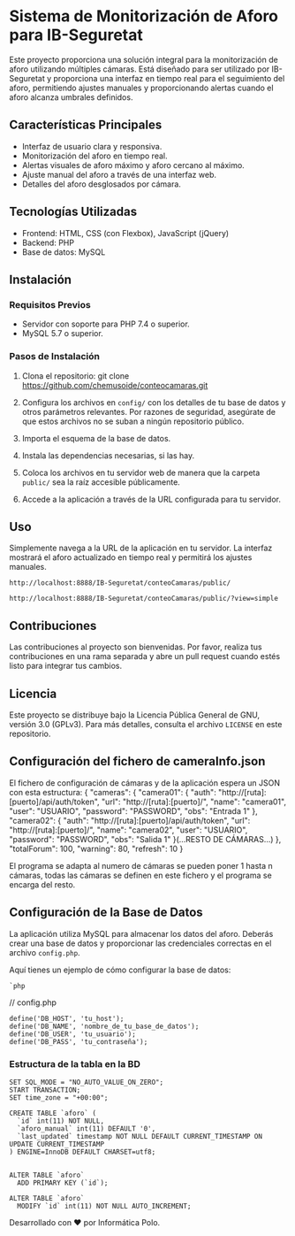 # Sistema de Monitorización de Aforo para IB-Seguretat

Este proyecto proporciona una solución integral para la monitorización de aforo utilizando múltiples cámaras. Está diseñado para ser utilizado por IB-Seguretat y proporciona una interfaz en tiempo real para el seguimiento del aforo, permitiendo ajustes manuales y proporcionando alertas cuando el aforo alcanza umbrales definidos.

## Características Principales

- Interfaz de usuario clara y responsiva.
- Monitorización del aforo en tiempo real.
- Alertas visuales de aforo máximo y aforo cercano al máximo.
- Ajuste manual del aforo a través de una interfaz web.
- Detalles del aforo desglosados por cámara.

## Tecnologías Utilizadas

- Frontend: HTML, CSS (con Flexbox), JavaScript (jQuery)
- Backend: PHP
- Base de datos: MySQL

## Instalación

### Requisitos Previos

- Servidor con soporte para PHP 7.4 o superior.
- MySQL 5.7 o superior.

### Pasos de Instalación

1. Clona el repositorio:
	git clone https://github.com/chemusoide/conteocamaras.git

2. Configura los archivos en `config/` con los detalles de tu base de datos y otros parámetros relevantes. Por razones de seguridad, asegúrate de que estos archivos no se suban a ningún repositorio público.

3. Importa el esquema de la base de datos.

4. Instala las dependencias necesarias, si las hay.

5. Coloca los archivos en tu servidor web de manera que la carpeta `public/` sea la raíz accesible públicamente.

6. Accede a la aplicación a través de la URL configurada para tu servidor.

## Uso

Simplemente navega a la URL de la aplicación en tu servidor. La interfaz mostrará el aforo actualizado en tiempo real y permitirá los ajustes manuales.

	http://localhost:8888/IB-Seguretat/conteoCamaras/public/

	http://localhost:8888/IB-Seguretat/conteoCamaras/public/?view=simple


## Contribuciones

Las contribuciones al proyecto son bienvenidas. Por favor, realiza tus contribuciones en una rama separada y abre un pull request cuando estés listo para integrar tus cambios.

## Licencia

Este proyecto se distribuye bajo la Licencia Pública General de GNU, versión 3.0 (GPLv3). Para más detalles, consulta el archivo `LICENSE` en este repositorio.

## Configuración del fichero de cameraInfo.json
El fichero de configuración de cámaras y de la aplicación espera un JSON con esta estructura:
	{
	   "cameras": {
	       "camera01": {
	           "auth": "http://[ruta]:[puerto]/api/auth/token",
	           "url": "http://[ruta]:[puerto]/",
	           "name": "camera01",
	           "user": "USUARIO",
	           "password": "PASSWORD",
	           "obs": "Entrada 1"
	       },
	       "camera02": {
	           "auth": "http://[ruta]:[puerto]/api/auth/token",
	           "url": "http://[ruta]:[puerto]/",
	           "name": "camera02",
	           "user": "USUARIO",
	           "password": "PASSWORD",
	           "obs": "Salida 1"
	       }(...RESTO DE CÁMARAS...)
		},
		"totalForum": 100,
		"warning": 80,
		"refresh": 10
	}

El programa se adapta al numero de cámaras se pueden poner 1 hasta n cámaras, todas las cámaras se definen en este fichero y el programa se encarga del resto.

## Configuración de la Base de Datos

La aplicación utiliza MySQL para almacenar los datos del aforo. Deberás crear una base de datos y proporcionar las credenciales correctas en el archivo `config.php`.

Aquí tienes un ejemplo de cómo configurar la base de datos:

	`php
// config.php

	define('DB_HOST', 'tu_host');
	define('DB_NAME', 'nombre_de_tu_base_de_datos');
	define('DB_USER', 'tu_usuario');
	define('DB_PASS', 'tu_contraseña');

### Estructura de la tabla en la BD
	SET SQL_MODE = "NO_AUTO_VALUE_ON_ZERO";
	START TRANSACTION;
	SET time_zone = "+00:00";
	
	CREATE TABLE `aforo` (
	  `id` int(11) NOT NULL,
	  `aforo_manual` int(11) DEFAULT '0',
	  `last_updated` timestamp NOT NULL DEFAULT CURRENT_TIMESTAMP ON UPDATE CURRENT_TIMESTAMP
	) ENGINE=InnoDB DEFAULT CHARSET=utf8;
	
	
	ALTER TABLE `aforo`
	  ADD PRIMARY KEY (`id`);
	
	ALTER TABLE `aforo`
	  MODIFY `id` int(11) NOT NULL AUTO_INCREMENT;

Desarrollado con ♥ por Informática Polo.